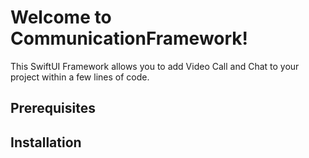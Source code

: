 # Welcome to CommunicationFramework!

This SwiftUI Framework allows you to add Video Call and Chat to your project within a few lines of code.


## Prerequisites

## Installation
